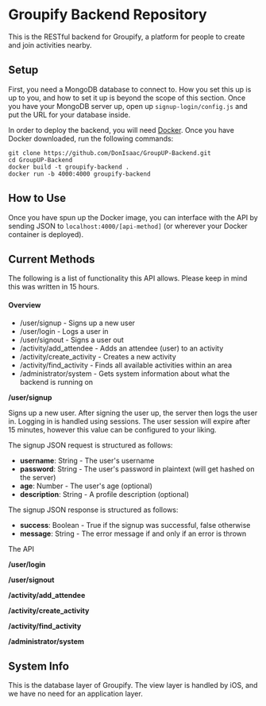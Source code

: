 # Groupify Backend Repository

This is the RESTful backend for Groupify, a platform for people to create and join activities nearby.

## Setup

First, you need a MongoDB database to connect to. How you set this up is up to you, and how to set it up is beyond the scope of this section. Once you have your MongoDB server up, open up `signup-login/config.js` and put the URL for your database inside.

In order to deploy the backend, you will need [Docker](https://www.docker.com/get-docker).
Once you have Docker downloaded, run the following commands:

```
git clone https://github.com/DonIsaac/GroupUP-Backend.git
cd GroupUP-Backend
docker build -t groupify-backend .
docker run -b 4000:4000 groupify-backend
```


## How to Use

Once you have spun up the Docker image, you can interface with the API by sending JSON to `localhost:4000/[api-method]` (or wherever your Docker container is deployed).

## Current Methods

The following is a list of functionality this API allows. Please keep in mind this was written in 15 hours.

#### Overview
- /user/signup - Signs up a new user
- /user/login - Logs a user in
- /user/signout - Signs a user out
- /activity/add_attendee - Adds an attendee (user) to an activity
- /activity/create_activity - Creates a new activity
- /activity/find_activity - Finds all available activities within an area
- /administrator/system - Gets system information about what the backend is running on

**/user/signup**

Signs up a new user. After signing the user up, the server then logs the user in.
Logging in is handled using sessions. The user session will expire after 15 minutes, however this value can be configured to your liking.

The signup JSON request is structured as follows:

- **username**: String - The user's username
- **password**: String - The user's password in plaintext (will get hashed on the server)
- **age**: Number - The user's age (optional)
- **description**: String - A profile description (optional)

The signup JSON response is structured as follows:

- **success**: Boolean - True if the signup was successful, false otherwise
- **message**: String - The error message if and only if an error is thrown

The API

**/user/login**

**/user/signout**

**/activity/add_attendee**

**/activity/create_activity**

**/activity/find_activity**

**/administrator/system**
## System Info

This is the database layer of Groupify. The view layer is handled by iOS, and we have no need for an application layer.

